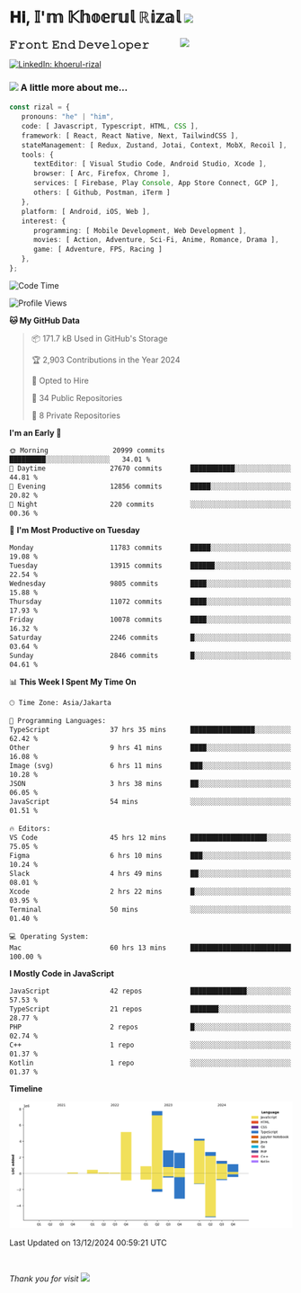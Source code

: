 <h1> 𝐇𝐢, 𝕀'𝕞 𝕂𝕙𝕠𝕖𝕣𝕦𝕝 ℝ𝕚𝕫𝕒𝕝 <img src="https://media.giphy.com/media/mGcNjsfWAjY5AEZNw6/giphy.gif" width="50"></h1>
<img align='right' src="https://media.giphy.com/media/v1.Y2lkPTc5MGI3NjExOWI2ajR2NGJubzBsZHFuaHMwajRrcDNsNXJwOG8yb3F0NjhkNXF4OSZlcD12MV9pbnRlcm5hbF9naWZfYnlfaWQmY3Q9cw/fkZukR450RQ1qnGaq9/giphy.gif" width="200">
<strong style="font-size:20px;">𝙵𝚛𝚘𝚗𝚝 𝙴𝚗𝚍 𝙳𝚎𝚟𝚎𝚕𝚘𝚙𝚎𝚛</strong>
</p></em>

[![LinkedIn: khoerul-rizal](https://img.shields.io/badge/khoerul--rizal-blue?style=flat-square&logo=Linkedin&logoColor=white&link=https://www.linkedin.com/in/khoerul-rizal/)](https://www.linkedin.com/in/khoerul-rizal/)

### <img src="https://media.giphy.com/media/VgCDAzcKvsR6OM0uWg/giphy.gif" width="50"> A little more about me...

```typescript
const rizal = {
   pronouns: "he" | "him",
   code: [ Javascript, Typescript, HTML, CSS ],
   framework: [ React, React Native, Next, TailwindCSS ],
   stateManagement: [ Redux, Zustand, Jotai, Context, MobX, Recoil ],
   tools: {
      textEditor: [ Visual Studio Code, Android Studio, Xcode ],
      browser: [ Arc, Firefox, Chrome ],
      services: [ Firebase, Play Console, App Store Connect, GCP ],
      others: [ Github, Postman, iTerm ]
   },
   platform: [ Android, iOS, Web ],
   interest: {
      programming: [ Mobile Development, Web Development ],
      movies: [ Action, Adventure, Sci-Fi, Anime, Romance, Drama ],
      game: [ Adventure, FPS, Racing ]
   },
};
```

<!--START_SECTION:waka-->
![Code Time](http://img.shields.io/badge/Code%20Time-1%2C821%20hrs%201%20min-blue)

![Profile Views](http://img.shields.io/badge/Profile%20Views-0-blue)

**🐱 My GitHub Data** 

> 📦 171.7 kB Used in GitHub's Storage 
 > 
> 🏆 2,903 Contributions in the Year 2024
 > 
> 💼 Opted to Hire
 > 
> 📜 34 Public Repositories 
 > 
> 🔑 8 Private Repositories 
 > 
**I'm an Early 🐤** 

```text
🌞 Morning                20999 commits       █████████░░░░░░░░░░░░░░░░   34.01 % 
🌆 Daytime                27670 commits       ███████████░░░░░░░░░░░░░░   44.81 % 
🌃 Evening                12856 commits       █████░░░░░░░░░░░░░░░░░░░░   20.82 % 
🌙 Night                  220 commits         ░░░░░░░░░░░░░░░░░░░░░░░░░   00.36 % 
```
📅 **I'm Most Productive on Tuesday** 

```text
Monday                   11783 commits       █████░░░░░░░░░░░░░░░░░░░░   19.08 % 
Tuesday                  13915 commits       ██████░░░░░░░░░░░░░░░░░░░   22.54 % 
Wednesday                9805 commits        ████░░░░░░░░░░░░░░░░░░░░░   15.88 % 
Thursday                 11072 commits       ████░░░░░░░░░░░░░░░░░░░░░   17.93 % 
Friday                   10078 commits       ████░░░░░░░░░░░░░░░░░░░░░   16.32 % 
Saturday                 2246 commits        █░░░░░░░░░░░░░░░░░░░░░░░░   03.64 % 
Sunday                   2846 commits        █░░░░░░░░░░░░░░░░░░░░░░░░   04.61 % 
```


📊 **This Week I Spent My Time On** 

```text
🕑︎ Time Zone: Asia/Jakarta

💬 Programming Languages: 
TypeScript               37 hrs 35 mins      ████████████████░░░░░░░░░   62.42 % 
Other                    9 hrs 41 mins       ████░░░░░░░░░░░░░░░░░░░░░   16.08 % 
Image (svg)              6 hrs 11 mins       ███░░░░░░░░░░░░░░░░░░░░░░   10.28 % 
JSON                     3 hrs 38 mins       ██░░░░░░░░░░░░░░░░░░░░░░░   06.05 % 
JavaScript               54 mins             ░░░░░░░░░░░░░░░░░░░░░░░░░   01.51 % 

🔥 Editors: 
VS Code                  45 hrs 12 mins      ███████████████████░░░░░░   75.05 % 
Figma                    6 hrs 10 mins       ███░░░░░░░░░░░░░░░░░░░░░░   10.24 % 
Slack                    4 hrs 49 mins       ██░░░░░░░░░░░░░░░░░░░░░░░   08.01 % 
Xcode                    2 hrs 22 mins       █░░░░░░░░░░░░░░░░░░░░░░░░   03.95 % 
Terminal                 50 mins             ░░░░░░░░░░░░░░░░░░░░░░░░░   01.40 % 

💻 Operating System: 
Mac                      60 hrs 13 mins      █████████████████████████   100.00 % 
```

**I Mostly Code in JavaScript** 

```text
JavaScript               42 repos            ██████████████░░░░░░░░░░░   57.53 % 
TypeScript               21 repos            ███████░░░░░░░░░░░░░░░░░░   28.77 % 
PHP                      2 repos             █░░░░░░░░░░░░░░░░░░░░░░░░   02.74 % 
C++                      1 repo              ░░░░░░░░░░░░░░░░░░░░░░░░░   01.37 % 
Kotlin                   1 repo              ░░░░░░░░░░░░░░░░░░░░░░░░░   01.37 % 
```



**Timeline**

![Lines of Code chart](https://raw.githubusercontent.com/khoerulrizal/khoerulrizal/main/assets/bar_graph.png)


 Last Updated on 13/12/2024 00:59:21 UTC
<!--END_SECTION:waka-->
</details>
<br/>

<em>Thank you for visit</em> <img src="https://media.giphy.com/media/v1.Y2lkPTc5MGI3NjExcHdvNm1qZWtjaGw0ZjdwM3Z3NnY2dHlueTVuODBta2FiY20wM2YybSZlcD12MV9pbnRlcm5hbF9naWZfYnlfaWQmY3Q9cw/tV25tpdKqdFa9x81k2/giphy.gif" width="40">
